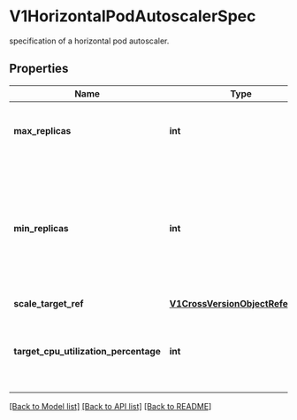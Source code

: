 # V1HorizontalPodAutoscalerSpec

specification of a horizontal pod autoscaler.

## Properties
Name | Type | Description | Notes
------------ | ------------- | ------------- | -------------
**max_replicas** | **int** | maxReplicas is the upper limit for the number of pods that can be set by the autoscaler; cannot be smaller than MinReplicas. | 
**min_replicas** | **int** | minReplicas is the lower limit for the number of replicas to which the autoscaler can scale down.  It defaults to 1 pod.  minReplicas is allowed to be 0 if the alpha feature gate HPAScaleToZero is enabled and at least one Object or External metric is configured.  Scaling is active as long as at least one metric value is available. | [optional] 
**scale_target_ref** | [**V1CrossVersionObjectReference**](V1CrossVersionObjectReference.md) |  | 
**target_cpu_utilization_percentage** | **int** | targetCPUUtilizationPercentage is the target average CPU utilization (represented as a percentage of requested CPU) over all the pods; if not specified the default autoscaling policy will be used. | [optional] 

[[Back to Model list]](../README.md#documentation-for-models) [[Back to API list]](../README.md#documentation-for-api-endpoints) [[Back to README]](../README.md)


